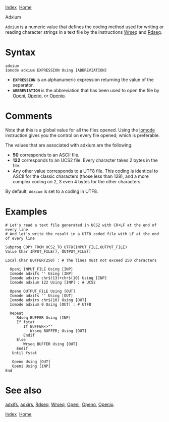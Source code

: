 [Index](index.html)  [Home](getting-started_home.html)

Adxium

`Adxium` is a numeric value that defines the coding method used for writing or reading character strings in a text file by the instructions [Wrseq](4gl_wrseq.html) and [Rdseq](4gl_rdseq.html).

# Syntax

```
adxium
Iomode adxium EXPRESSION Using [ABBREVIATION]
```

* **`EXPRESSION`** is an alphanumeric expression returning the value of the separator.
* **`ABBREVIATION`** is the abbreviation that has been used to open the file by [Openi](4gl_openi.html), [Openo](4gl_openo.html), or [Openio](4gl_openio.html).

# Comments

Note that this is a global value for all the files opened. Using the [Iomode](4gl_iomode.html) instruction gives you the control on every file opened; which is preferable.

The values that are associated with adxium are the following:

* **50** corresponds to an ASCII file.
* **122** corresponds to an UCS2 file. Every character takes 2 bytes in the file.
* Any other value corresponds to a UTF8 file. This coding is identical to ASCII for the classic characters (those less than 128), and a more complex coding on 2, 3 even 4 bytes for the other characters.

By default, `Adxium` is set to a coding in UTF8.

# Examples

```
# Let's read a text file generated in UCS2 with CR+LF at the end of every line
# And let's write the result in a UTF8 coded file with LF at the end of every line

Subprog COPY_FROM_UCS2_TO_UTF8(INPUT_FILE,OUTPUT_FILE)
Value Char INPUT_FILE(), OUTPUT_FILE()

Local Char BUFFER(250) : # The lines must not exceed 250 characters

  Openi INPUT_FILE Using [INP]
  Iomode adxifs '' Using [INP]
  Iomode adxirs chr$(13)+chr$(10) Using [INP]
  Iomode adxium 122 Using [INP] : # UCS2

  Openo OUTPUT_FILE Using [OUT]
  Iomode adxifs '' Using [OUT]
  Iomode adxirs chr$(10) Using [OUT]
  Iomode adxium 0 Using [OUT] : # UTF8

  Repeat
     Rdseq BUFFER Using [INP]
     If fstat
        If BUFFER<>""
           Wrseq BUFFER; Using [OUT]
        Endif
     Else
        Wrseq BUFFER Using [OUT]
     Endif
   Until fstat

   Openo Using [OUT]
   Openi Using [INP]
End
```

# See also

[adxifs](4gl_adxifs.html), [adxirs](4gl_adxirs.html), [Rdseq](4gl_rdseq.html), [Wrseq](4gl_wrseq.html), [Openi](4gl_openi.html), [Openo](4gl_openo.html), [Openio](4gl_openio.html).

  

[Index](index.html)  [Home](getting-started_home.html)